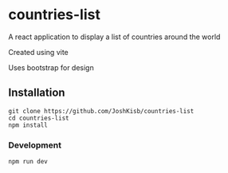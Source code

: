 # countries-list

A react application to display a list of countries around the world  

Created using vite

Uses bootstrap for design

## Installation
```
git clone https://github.com/JoshKisb/countries-list  
cd countries-list  
npm install
```

### Development
```
npm run dev
```
